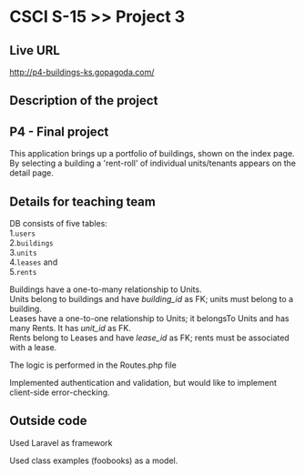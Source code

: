 # CSCI S-15 >> Project 3

## Live URL
<http://p4-buildings-ks.gopagoda.com/>

## Description of the project 
P4 - Final project
-----------

This application brings up a portfolio of buildings, shown on the index page.
By selecting a building a 'rent-roll' of individual units/tenants appears on the detail page. 

## Details for teaching team

DB consists of five tables:  
  1.`users`  
  2.`buildings`  
  3.`units`  
  4.`leases` and   
  5.`rents`  

Buildings have a one-to-many relationship to Units.   
Units belong to buildings and have *building_id* as FK; units must belong to a building.  
Leases have a one-to-one relationship to Units; it belongsTo Units and has many Rents. It has *unit_id* as FK.  
Rents belong to Leases and have *lease_id* as FK; rents must be associated with a lease.  

The logic is performed in the Routes.php file

Implemented authentication and validation, but would like to implement client-side error-checking.

## Outside code
Used Laravel as framework

Used class examples (foobooks) as a model.